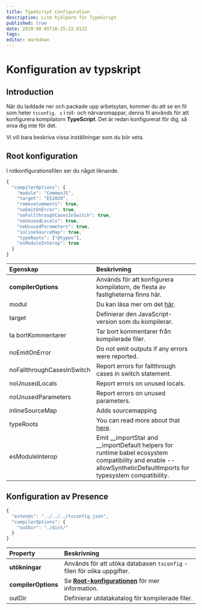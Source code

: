 ```yaml
---
title: TypeScript Configuration
description: Lite hjälpare för TypeScript
published: true
date: 2020-08-05T16:25:22.812Z
tags:
editor: markdown
---
```


# Konfiguration av typskript

## Introduction

När du laddade ner och packade upp arbetsytan, kommer du att se en fil som heter `tsconfig. s` i rot- och närvaromappar, denna fil används för att konfigurera kompilatorn **TypeScript**. Det är redan konfigurerat för dig, så oroa dig inte för det.

Vi vill bara beskriva vissa inställningar som du bör veta.

## Root konfiguration

I rotkonfigurationsfilen ser du något liknande.

```javascript
{
  "compilerOptions": {
    "module": "CommonJS",
    "target": "ES2020",
    "removeComments": true,
    "noEmitOnError": true,
    "noFallthroughCasesInSwitch": true,
    "noUnusedLocals": true,
    "noUnusedParameters": true,
    "inlineSourceMap": true,
    "typeRoots": ["@types"],
    "esModuleInterop": true
  }
}
```

| Egenskap                   | Beskrivning                                                                                                                                                         |
|:-------------------------- |:------------------------------------------------------------------------------------------------------------------------------------------------------------------- |
| **compilerOptions**        | Används för att konfigurera kompilatorn, de flesta av fastigheterna finns här.                                                                                      |
| modul                      | Du kan läsa mer om det [här](https://www.typescriptlang.org/docs/handbook/modules.html).                                                                            |
| target                     | Definierar den JavaScript-version som du kompilerar.                                                                                                                |
| ta bortKommentarer         | Tar bort kommentarer från kompilerade filer.                                                                                                                        |
| noEmitOnError              | Do not emit outputs if any errors were reported.                                                                                                                    |
| noFallthroughCasesInSwitch | Report errors for fallthrough cases in switch statement.                                                                                                            |
| noUnusedLocals             | Report errors on unused locals.                                                                                                                                     |
| noUnusedParameters         | Report errors on unused parameters.                                                                                                                                 |
| inlineSourceMap            | Adds sourcemapping                                                                                                                                                  |
| typeRoots                  | You can read more about that [here](https://www.typescriptlang.org/docs/handbook/tsconfig-json.html#types-typeroots-and-types).                                     |
| esModuleInterop            | Emit __importStar and __importDefault helpers for runtime babel ecosystem compatibility and enable --allowSyntheticDefaultImports for typesystem compatibility. |

## Konfiguration av Presence

```javascript
{
  "extends": "../../../tsconfig.json",
  "compilerOptions": {
    "outDir": "./dist/"
  }
}
```

| Property            | Beskrivning                                                                                   |
|:------------------- |:--------------------------------------------------------------------------------------------- |
| **utökningar**      | Används för att utöka databasen `tsconfig` -filen för olika uppgifter.                        |
| **compilerOptions** | Se [**Root-konfigurationen**](/dev/presence/tsconfig#root-configuration) för mer information. |
| outDir              | Definierar utdatakatalog för kompilerade filer.                                               |
